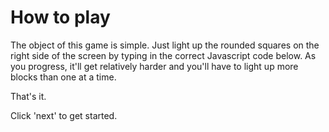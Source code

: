 # How to play

The object of this game is simple. Just light up the rounded squares on the right side of the screen by typing in the correct Javascript code below. As you progress, it'll get relatively harder and you'll have to light up more blocks than one at a time.

That's it. 

Click 'next' to get started.